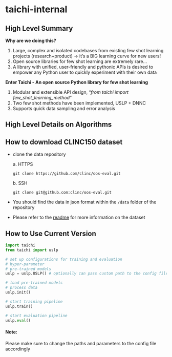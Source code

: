 # taichi-internal
## High Level Summary

**Why are we doing this?**

1. Large, complex and isolated codebases from existing few shot learning projects (research+product) → it’s a BIG learning curve for new users!
2. Open source libraries for few shot learning are extremely rare...
3. A library with unified, user-friendly and pythonic APIs is desired to empower any Python user to quickly experiment with their own data

**Enter Taichi - An open source Python library for few shot learning**

1. Modular and extensible API design, “*from taichi import few_shot_learning_method*”
2. Two few shot methods have been implemented, USLP + DNNC
3. Supports quick data sampling and error analysis

## High Level Details on Algorithms



## How to download CLINC150 dataset
- clone the data repository


    a. HTTPS
    ```
    git clone https://github.com/clinc/oos-eval.git
    ```
    b. SSH
    ```
    git clone git@github.com:clinc/oos-eval.git
    ```
- You should find the data in json format within the `/data` folder of the repository
- Please refer to the [readme](https://github.com/clinc/oos-eval/blob/master/README.md) for more information on the dataset


## How to Use Current Version
```python
import taichi
from taichi import uslp

# set up configurations for training and evaluation
# hyper-parameter
# pre-trained models
uslp = uslp.USLP() # optionally can pass custom path to the config file in the argument

# load pre-trained models
# process data
uslp.init()

# start training pipeline
uslp.train()

# start evaluation pipeline
uslp.eval()
```

#### Note: 
Please make sure to change the paths and parameters to the config file accordingly
